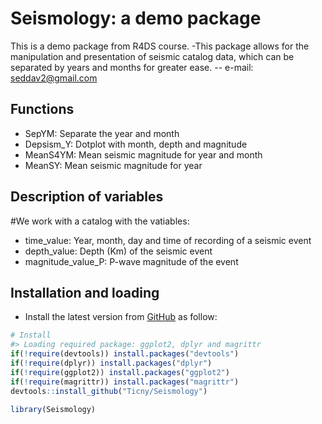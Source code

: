 Seismology: a demo package
===============================================

This is a demo package from R4DS course.
-This package allows for the manipulation and presentation of seismic catalog data, which can be separated by years and months for greater ease. 
-- e-mail: seddav2@gmail.com

Functions
---------
- SepYM:	Separate the year and month
- Depsism_Y:	Dotplot with month, depth and magnitude
- MeanS4YM:	Mean seismic magnitude for year and month
- MeanSY:	Mean seismic magnitude for year

Description of variables 
------------------------
#We work with a catalog with the vatiables: 
- time_value: Year, month, day and time of recording of a seismic event 
- depth_value: Depth (Km) of the seismic event
- magnitude_value_P: P-wave magnitude of the event 

Installation and loading
------------------------

-   Install the latest version from [GitHub](https://github.com/Ticny/Seismology) as follow:

```r
# Install
#> Loading required package: ggplot2, dplyr and magrittr
if(!require(devtools)) install.packages("devtools")
if(!require(dplyr)) install.packages("dplyr")
if(!require(ggplot2)) install.packages("ggplot2")
if(!require(magrittr)) install.packages("magrittr")
devtools::install_github("Ticny/Seismology")
```
```r
library(Seismology)
```



